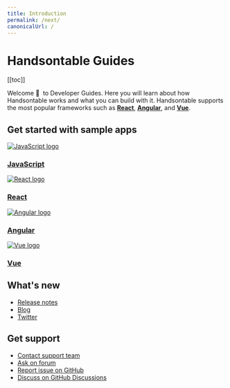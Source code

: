 ```yaml
---
title: Introduction
permalink: /next/
canonicalUrl: /
---
```


# Handsontable Guides

[[toc]]

Welcome 👋&nbsp; to Developer Guides. Here you will learn about how Handsontable works and what you can build with it. Handsontable supports the most popular frameworks such as **[React](react-installation)**, **[Angular](angular-simple-example)**, and **[Vue](vue-simple-example)**.

## Get started with sample apps

<div class="row-items-container">
    <a href="hello-world" class="row-item">
     <img class="integration-framework-logo" src="/img/pages/introduction/javascript.svg" alt="JavaScript logo" />
     <h3>JavaScript</h3>
    </a>

   <a href="react-simple-example" class="row-item">
   <img class="integration-framework-logo" src="/img/pages/introduction/react.svg" alt="React logo" />
    <h3>React</h3>
   </a>
   
   <a href="angular-simple-example" class="row-item">
    <img class="integration-framework-logo" src="/img/pages/introduction/angular.svg" alt="Angular logo" />
    <h3>Angular</h3>
   </a>
   
   <a href="vue-simple-example" class="row-item">
    <img class="integration-framework-logo" src="/img/pages/introduction/vue.svg" alt="Vue logo" />
    <h3>Vue</h3>
   </a>
</div>

## What's new

- [Release notes](release-notes)
- [Blog](https://handsontable.com/blog)
- [Twitter](https://twitter.com/handsontable)

## Get support

- [Contact support team](https://handsontable.com/contact?category=technical_support)
- [Ask on forum](https://forum.handsontable.com)
- [Report issue on GitHub](https://github.com/handsontable/handsontable/discussions)
- [Discuss on GitHub Discussions](https://github.com/handsontable/handsontable/discussions)
